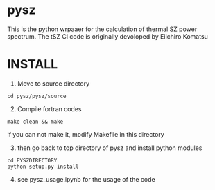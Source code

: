 # pysz
This is the python wrpaaer for the calculation of thermal SZ power spectrum.
The tSZ Cl code is originally devoloped by Eiichiro Komatsu

# INSTALL
1. Move to source directory

```
cd pysz/pysz/source
```

2. Compile fortran codes

```
make clean && make
```

if you can not make it, modify Makefile in this directory


3. then go back to top directory of pysz and install python modules

```
cd PYSZDIRECTORY
python setup.py install
```

4. see pysz_usage.ipynb for the usage of the code
